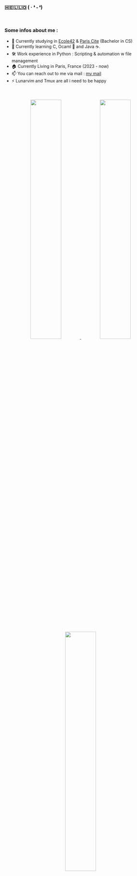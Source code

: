 ### 🇭🇪🇱🇱🇴   ( · ❛ ֊ ❛)

<br/>

### Some infos about me : 
- 🏫  Currently studying in [Ecole42](https://42.fr) & [Paris Cite](https://u-paris.fr/en/) (Bachelor in CS)
- 📖  Currently learning C, Ocaml 🐫 and Java ☕.
- 🛠️  Work experience in Python : Scripting & automation w file management
- 🏠  Currently Living in Paris, France (2023 - now)
- 📫  You can reach out to me via mail : [my mail](mailto:iyan005@outlook.com?subject=Test) 
- ⚡  Lunarvim and Tmux are all i need to be happy

<br/> 
<br/>

<div align="center">
  <a href="https://github.com/Nimon77/badge42" target="_blank" rel="author">
    <img width="45%" src="https://badge.nimon.fr/api/v2/cm233wmzl1491901pf54zatej7/stats?cursusId=9&coalitionId=108" />
  </a>
  <a href="https://github.com/Nimon77/badge42" target="_blank" rel="author">
    <img width="45%" src="https://badge.nimon.fr/api/v2/cm233wmzl1491901pf54zatej7/stats?cursusId=21&coalitionId=48" />
  </a>
</div>

<div align="center">
  <a href="https://github.com/anuraghazra/github-readme-stats" target="_blank" rel="author">
    <img width="45%" src="https://github-readme-stats.vercel.app/api?username=FxmousKid" />
  </a>
</div>

